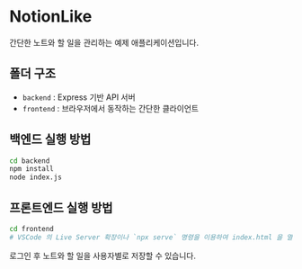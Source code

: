 # NotionLike

간단한 노트와 할 일을 관리하는 예제 애플리케이션입니다.

## 폴더 구조

- `backend` : Express 기반 API 서버
- `frontend` : 브라우저에서 동작하는 간단한 클라이언트

## 백엔드 실행 방법

```bash
cd backend
npm install
node index.js
```

## 프론트엔드 실행 방법

```bash
cd frontend
# VSCode 의 Live Server 확장이나 `npx serve` 명령을 이용하여 index.html 을 열어주세요.
```

로그인 후 노트와 할 일을 사용자별로 저장할 수 있습니다.
